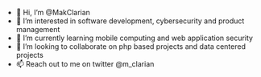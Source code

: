 - 👋 Hi, I’m @MakClarian
- 👀 I’m interested in software development, cybersecurity and product management
- 🌱 I’m currently learning mobile computing and web application security
- 💞️ I’m looking to collaborate on php based projects and data centered projects 
- 📫 Reach out to me on twitter @m_clarian

<!---
MakClarian/MakClarian is a ✨ special ✨ repository because its `README.md` (this file) appears on your GitHub profile.
You can click the Preview link to take a look at your changes.
--->
